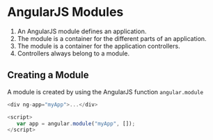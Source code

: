 # AngularJS Modules
1. An AngularJS module defines an application.
1. The module is a container for the different parts of an application.
1. The module is a container for the application controllers.
1. Controllers always belong to a module.

## Creating a Module
A module is created by using the AngularJS function `angular.module`
```js
<div ng-app="myApp">...</div>

<script>
   var app = angular.module("myApp", []); 
</script>
```
